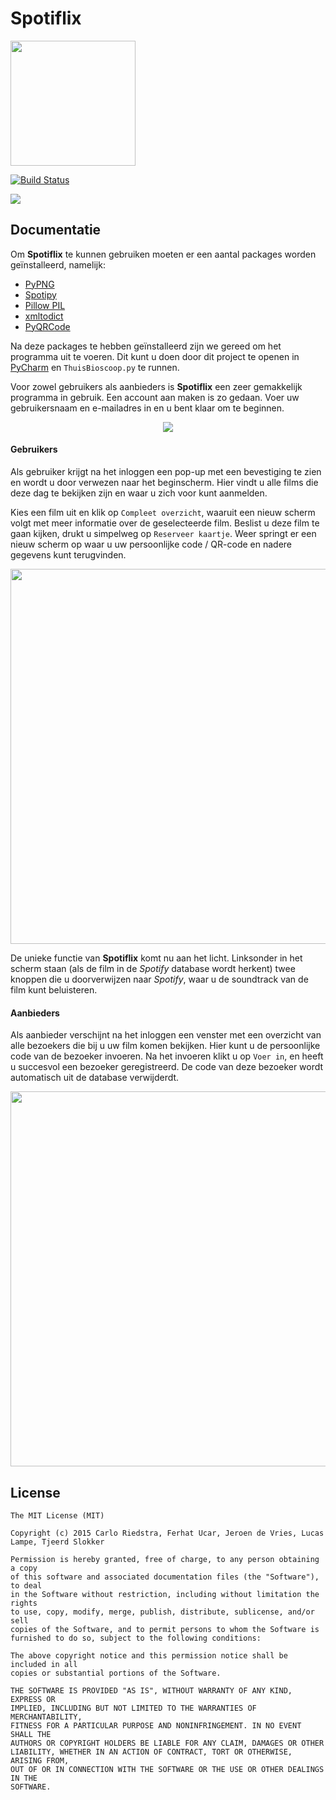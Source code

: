 # Spotiflix
<img src="http://www.hu.nl/includes/img/HU-Platform/hu-logo-nl.svg" width="200">

[![Build Status](https://travis-ci.org/lucaslampe/Spotiflix.svg?branch=master)](https://travis-ci.org/lucaslampe/Spotiflix)

<img src="http://i.imgur.com/1vrXua6.png">

## Documentatie

Om **Spotiflix** te kunnen gebruiken moeten er een aantal packages worden geïnstalleerd, namelijk:

* [PyPNG](https://github.com/drj11/pypng)
* [Spotipy](https://github.com/plamere/spotipy)
* [Pillow PIL](https://github.com/python-pillow/Pillow)
* [xmltodict](https://github.com/martinblech/xmltodict)
* [PyQRCode](https://github.com/mnooner256/pyqrcode)

Na deze packages te hebben geïnstalleerd zijn we gereed om het programma uit te voeren.
Dit kunt u doen door dit project te openen in [PyCharm](https://www.jetbrains.com/pycharm/) en `ThuisBioscoop.py` te runnen.

Voor zowel gebruikers als aanbieders is **Spotiflix** een zeer gemakkelijk programma in gebruik.
Een account aan maken is zo gedaan. Voer uw gebruikersnaam en e-mailadres in en u bent klaar om te beginnen.

<p align="center"><img src="http://i.imgur.com/S0e8moW.png"></p>

#### Gebruikers

Als gebruiker krijgt na het inloggen een pop-up met een bevestiging te zien en wordt u door verwezen naar het beginscherm.
Hier vindt u alle films die deze dag te bekijken zijn en waar u zich voor kunt aanmelden.

Kies een film uit en klik op `Compleet overzicht`, waaruit een nieuw scherm volgt met meer informatie over de geselecteerde film. Beslist u deze film te gaan kijken, drukt u simpelweg op `Reserveer kaartje`. Weer springt er een nieuw scherm op waar u uw persoonlijke code / QR-code en nadere gegevens kunt terugvinden.

<p align="center"><img src="http://i.imgur.com/Wm7WqP8.png" width="600"></p>

De unieke functie van **Spotiflix** komt nu aan het licht. Linksonder in het scherm staan (als de film in de *Spotify* database wordt herkent) twee knoppen die u doorverwijzen naar *Spotify*, waar u de soundtrack van de film kunt beluisteren.

#### Aanbieders

Als aanbieder verschijnt na het inloggen een venster met een overzicht van alle bezoekers die bij u uw film komen bekijken. Hier kunt u de persoonlijke code van de bezoeker invoeren. Na het invoeren klikt u op `Voer in`, en heeft u succesvol een bezoeker geregistreerd. De code van deze bezoeker wordt automatisch uit de database verwijderdt.

<p align="center"><img src="http://i.imgur.com/3xreAj8.png" width="600"></p>

## License
```
The MIT License (MIT)

Copyright (c) 2015 Carlo Riedstra, Ferhat Ucar, Jeroen de Vries, Lucas Lampe, Tjeerd Slokker

Permission is hereby granted, free of charge, to any person obtaining a copy
of this software and associated documentation files (the "Software"), to deal
in the Software without restriction, including without limitation the rights
to use, copy, modify, merge, publish, distribute, sublicense, and/or sell
copies of the Software, and to permit persons to whom the Software is
furnished to do so, subject to the following conditions:

The above copyright notice and this permission notice shall be included in all
copies or substantial portions of the Software.

THE SOFTWARE IS PROVIDED "AS IS", WITHOUT WARRANTY OF ANY KIND, EXPRESS OR
IMPLIED, INCLUDING BUT NOT LIMITED TO THE WARRANTIES OF MERCHANTABILITY,
FITNESS FOR A PARTICULAR PURPOSE AND NONINFRINGEMENT. IN NO EVENT SHALL THE
AUTHORS OR COPYRIGHT HOLDERS BE LIABLE FOR ANY CLAIM, DAMAGES OR OTHER
LIABILITY, WHETHER IN AN ACTION OF CONTRACT, TORT OR OTHERWISE, ARISING FROM,
OUT OF OR IN CONNECTION WITH THE SOFTWARE OR THE USE OR OTHER DEALINGS IN THE
SOFTWARE.
```
